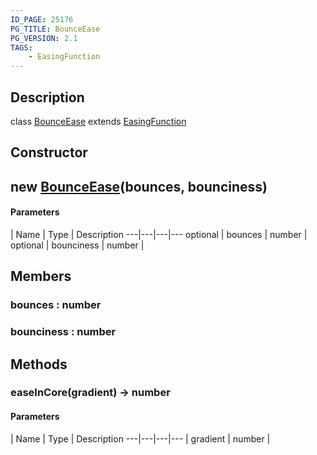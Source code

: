 ```yaml
---
ID_PAGE: 25176
PG_TITLE: BounceEase
PG_VERSION: 2.1
TAGS:
    - EasingFunction
---
```

## Description

class [BounceEase](/classes/3.0/BounceEase) extends [EasingFunction](/classes/3.0/EasingFunction)



## Constructor

## new [BounceEase](/classes/3.0/BounceEase)(bounces, bounciness)



#### Parameters
 | Name | Type | Description
---|---|---|---
optional | bounces | number |      
optional | bounciness | number |      
## Members

### bounces : number



### bounciness : number



## Methods

### easeInCore(gradient) &rarr; number



#### Parameters
 | Name | Type | Description
---|---|---|---
 | gradient | number |      

